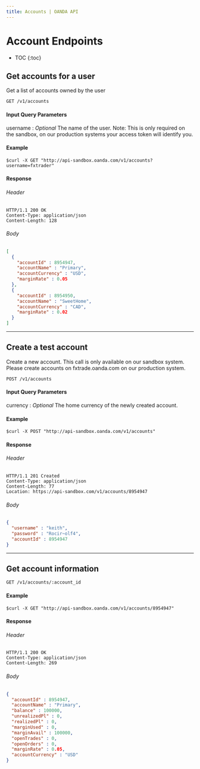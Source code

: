 ```yaml
---
title: Accounts | OANDA API
---
```


# Account Endpoints

* TOC
{:toc}

## Get accounts for a user

Get a list of accounts owned by the user

    GET /v1/accounts

#### Input Query Parameters

username
: _Optional_ The name of the user. Note: This is only required on the sandbox, on our production systems your access token will identify you.

#### Example
    $curl -X GET "http://api-sandbox.oanda.com/v1/accounts?username=fxtrader"

#### Response

###### Header

~~~header
HTTP/1.1 200 OK
Content-Type: application/json
Content-Length: 128
~~~

###### Body

~~~json
[
  {
    "accountId" : 8954947,
    "accountName" : "Primary",
    "accountCurrency" : "USD",
    "marginRate" : 0.05
  },
  {
    "accountId" : 8954950,
    "accountName" : "SweetHome",
    "accountCurrency" : "CAD",
    "marginRate" : 0.02
  }
]
~~~

----

## Create a test account
Create a new account.  This call is only available on our sandbox system.  Please create accounts on fxtrade.oanda.com on our production system.

    POST /v1/accounts

#### Input Query Parameters

currency
: _Optional_ The home currency of the newly created account.


#### Example
    $curl -X POST "http://api-sandbox.oanda.com/v1/accounts"

#### Response

###### Header

~~~header
HTTP/1.1 201 Created
Content-Type: application/json
Content-Length: 77
Location: https://api-sandbox.com/v1/accounts/8954947
~~~

###### Body

~~~json
{
  "username" : "keith",
  "password" : "Rocir~olf4",
  "accountId" : 8954947
}
~~~

----

## Get account information

    GET /v1/accounts/:account_id

#### Example
    $curl -X GET "http://api-sandbox.oanda.com/v1/accounts/8954947"

#### Response

###### Header

~~~header
HTTP/1.1 200 OK
Content-Type: application/json
Content-Length: 269
~~~

###### Body

~~~json
{
  "accountId" : 8954947,
  "accountName" : "Primary",
  "balance" : 100000,
  "unrealizedPl" : 0,
  "realizedPl" : 0,
  "marginUsed" : 0,
  "marginAvail" : 100000,
  "openTrades" : 0,
  "openOrders" : 0,
  "marginRate" : 0.05,
  "accountCurrency" : "USD"
}
~~~
